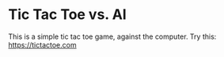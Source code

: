 # Tic Tac Toe vs. AI

This is a simple tic tac toe game, against the computer.
Try this:
https://tictactoe.com
